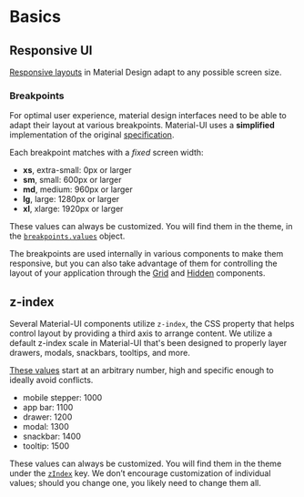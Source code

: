 # Basics

## Responsive UI

[Responsive layouts](https://material.io/design/layout/responsive-layout-grid.html) in Material Design adapt to any possible screen size.

### Breakpoints

For optimal user experience, material design interfaces need to be able to adapt their layout at various breakpoints.
Material-UI uses a **simplified** implementation of the original [specification](https://material.io/design/layout/responsive-layout-grid.html#breakpoints).

Each breakpoint matches with a *fixed* screen width:
- **xs**, extra-small: 0px or larger
- **sm**, small: 600px or larger
- **md**, medium: 960px or larger
- **lg**, large: 1280px or larger
- **xl**, xlarge: 1920px or larger

These values can always be customized.
You will find them in the theme, in the [`breakpoints.values`](/customization/default-theme?expend-path=$.breakpoints.values) object.

The breakpoints are used internally in various components to make them responsive,
but you can also take advantage of them
for controlling the layout of your application through the [Grid](/layout/grid) and
[Hidden](/layout/hidden) components.

## z-index

Several Material-UI components utilize `z-index`, the CSS property that helps control layout by providing a third axis to arrange content.
We utilize a default z-index scale in Material-UI that's been designed to properly layer drawers,
modals, snackbars, tooltips, and more.

[These values](https://github.com/mui-org/material-ui/blob/v1-beta/packages/material-ui/src/styles/zIndex.js) start at an arbitrary number, high and specific enough to ideally avoid conflicts.

- mobile stepper: 1000
- app bar: 1100
- drawer: 1200
- modal: 1300
- snackbar: 1400
- tooltip: 1500

These values can always be customized.
You will find them in the theme under the [`zIndex`](/customization/default-theme?expend-path=$.zIndex) key.
We don’t encourage customization of individual values; should you change one, you likely need to change them all.
